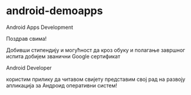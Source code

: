 # android-demoapps
Android Apps Development

Поздрав свима!

Добивши стипендију и могућност да кроз обуку и полагање завршног испита добијем званични Google сертификат

Android Developer

користим прилику да читавом свијету представим свој рад на развоју апликација за Андроид оперативни систем!
